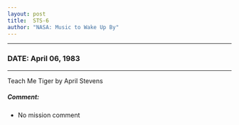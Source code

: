 ```yaml
---
layout: post
title:  STS-6
author: "NASA: Music to Wake Up By"
---
```


----
### DATE: April 06, 1983
----
Teach Me Tiger by April Stevens

##### Comment:
* No mission comment
